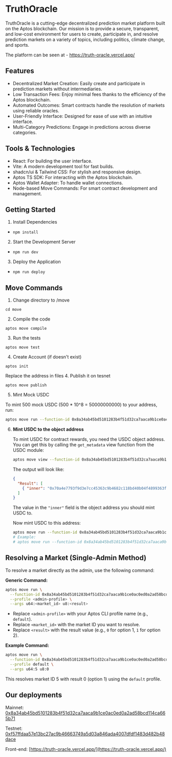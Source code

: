 # TruthOracle
TruthOracle is a cutting-edge decentralized prediction market platform built on the Aptos blockchain. Our mission is to provide a secure, transparent, and low-cost environment for users to create, participate in, and resolve prediction markets on a variety of topics, including politics, climate change, and sports.

The platform can be seen at - https://truth-oracle.vercel.app/

## Features
- Decentralized Market Creation: Easily create and participate in prediction markets without intermediaries.
- Low Transaction Fees: Enjoy minimal fees thanks to the efficiency of the Aptos blockchain.
- Automated Outcomes: Smart contracts handle the resolution of markets using reliable oracles.
- User-Friendly Interface: Designed for ease of use with an intuitive interface.
- Multi-Category Predictions: Engage in predictions across diverse categories.

## Tools & Technologies
- React: For building the user interface.
- Vite: A modern development tool for fast builds.
- shadcn/ui & Tailwind CSS: For stylish and responsive design.
- Aptos TS SDK: For interacting with the Aptos blockchain.
- Aptos Wallet Adapter: To handle wallet connections.
- Node-based Move Commands: For smart contract development and management.

## Getting Started
1. Install Dependencies

- `npm install`

2. Start the Development Server
- `npm run dev`
3. Deploy the Application

- `npm run deploy`

## Move Commands
1. Change directory to /move
```
cd move
```
2. Compile the code
```
aptos move compile
```
3. Run the tests
```
aptos move test
```
4. Create Account (if doesn't exist)
```
aptos init
```
Replace the address in files
4. Publish it on tesnet
```
aptos move publish
```

5. Mint Mock USDC

To mint 500 mock USDC (500 * 10^8 = 50000000000) to your address, run:
```sh
aptos move run --function-id 0x8a34ab45bd5101283b4f51d32ca7aaca9b1ce0ac0ed0a2ad58bcd114ca665b71::usdc::mint --profile default --args address:0x8a34ab45bd5101283b4f51d32ca7aaca9b1ce0ac0ed0a2ad58bcd114ca665b71 u64:100000000000
```

6. **Mint USDC to the object address**

   To mint USDC for contract rewards, you need the USDC object address. You can get this by calling the `get_metadata` view function from the USDC module:

   ```sh
   aptos move view --function-id 0x8a34ab45bd5101283b4f51d32ca7aaca9b1ce0ac0ed0a2ad58bcd114ca665b71::usdc::get_metadata
   ```

   The output will look like:
   ```json
   {
     "Result": [
       { "inner": "0x70a4e7793f9d3e7cc45363c9b4682c118bd40b04f4899363f5221ba2e4e91176" }
     ]
   }
   ```
   The value in the `"inner"` field is the object address you should mint USDC to.

   Now mint USDC to this address:
   ```sh
   aptos move run --function-id 0x8a34ab45bd5101283b4f51d32ca7aaca9b1ce0ac0ed0a2ad58bcd114ca665b71::usdc::mint --profile default --args address:<OBJECT_ADDRESS> u64:100000000000
   # Example:
   # aptos move run --function-id 0x8a34ab45bd5101283b4f51d32ca7aaca9b1ce0ac0ed0a2ad58bcd114ca665b71::usdc::mint --profile default --args address:0x70a4e7793f9d3e7cc45363c9b4682c118bd40b04f4899363f5221ba2e4e91176 u64:100000000000
   ```

## Resolving a Market (Single-Admin Method)

To resolve a market directly as the admin, use the following command:

**Generic Command:**
```sh
aptos move run \
  --function-id 0x8a34ab45bd5101283b4f51d32ca7aaca9b1ce0ac0ed0a2ad58bcd114ca665b71::truthoracle::record_result \
  --profile <admin-profile> \
  --args u64:<market_id> u8:<result>
```
- Replace `<admin-profile>` with your Aptos CLI profile name (e.g., `default`).
- Replace `<market_id>` with the market ID you want to resolve.
- Replace `<result>` with the result value (e.g., `0` for option 1, `1` for option 2).

**Example Command:**
```sh
aptos move run \
  --function-id 0x8a34ab45bd5101283b4f51d32ca7aaca9b1ce0ac0ed0a2ad58bcd114ca665b71::truthoracle::record_result \
  --profile default \
  --args u64:5 u8:0
```
This resolves market ID 5 with result 0 (option 1) using the `default` profile.

## Our deployments

Mainnet: [0x8a34ab45bd5101283b4f51d32ca7aaca9b1ce0ac0ed0a2ad58bcd114ca665b71](https://explorer.aptoslabs.com/account/0x8a34ab45bd5101283b4f51d32ca7aaca9b1ce0ac0ed0a2ad58bcd114ca665b71?network=mainnet)

Testnet: [0xf57ffdaa57e13bc27ac9b46663749a5d03a846ada4007dfdf1483d482b48dace](https://explorer.aptoslabs.com/account/0xf57ffdaa57e13bc27ac9b46663749a5d03a846ada4007dfdf1483d482b48dace?network=testnet)

Front-end: [https://truth-oracle.vercel.app/](https://truth-oracle.vercel.app/)
